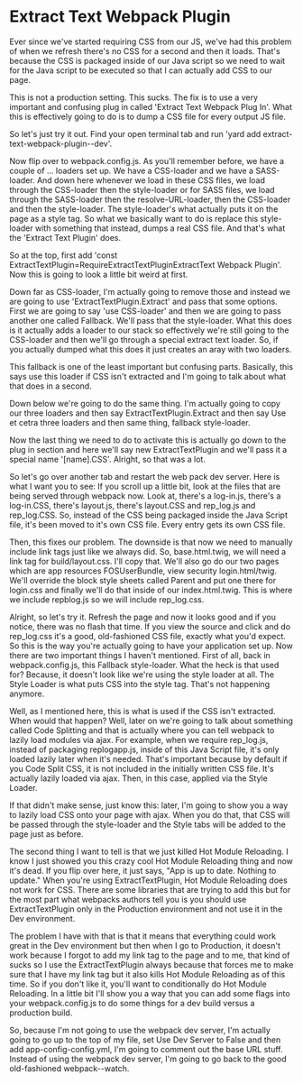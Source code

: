 # Extract Text Webpack Plugin

Ever since we've started requiring CSS from our JS, we've had this problem of when we refresh there's no CSS for a second and then it loads. That's because the CSS is packaged inside of our Java script so we need to wait for the Java script to be executed so that I can actually add CSS to our page.

This is not a production setting. This sucks. The fix is to use a very important and confusing plug in called 'Extract Text Webpack Plug In'. What this is effectively going to do is to dump a CSS file for every output JS file.

So let's just try it out. Find your open terminal tab and run 'yard add extract-text-webpack-plugin--dev'.

Now flip over to webpack.config.js. As you'll remember before, we have a couple of ... loaders set up. We have a CSS-loader and we have a SASS-loader. And down here whenever we load in these CSS files, we load through the CSS-loader then the style-loader or for SASS files, we load through the SASS-loader then the resolve-URL-loader, then the CSS-loader and then the style-loader. The style-loader's what actually puts it on the page as a style tag. So what we basically want to do is replace this style-loader with something that instead, dumps a real CSS file. And that's what the 'Extract Text Plugin' does.

So at the top, first add 'const ExtractTextPlugin=RequireExtractTextPluginExtractText Webpack Plugin'. Now this is going to look a little bit weird at first.

Down far as CSS-loader, I'm actually going to remove those and instead we are going to use 'ExtractTextPlugin.Extract' and pass that some options. First we are going to say 'use CSS-loader' and then we are going to pass another one called Fallback. We'll pass that the style-loader. What this does is it actually adds a loader to our stack so effectively we're still going to the CSS-loader and then we'll go through a special extract text loader. So, if you actually dumped what this does it just creates an aray with two loaders.

This fallback is one of the least important but confusing parts. Basically, this says use this loader if CSS isn't extracted and I'm going to talk about what that does in a second.

Down below we're going to do the same thing. I'm actually going to copy our three loaders and then say ExtractTextPlugin.Extract and then say Use et cetra three loaders and then same thing, fallback style-loader.

Now the last thing we need to do to activate this is actually go down to the plug in section and here we'll say new ExtractTextPlugin and we'll pass it a special name '[name].CSS'. Alright, so that was a lot.

So let's go over another tab and restart the web pack dev server. Here is what I want you to see: If you scroll up a little bit, look at the files that are being served through webpack now. Look at, there's a log-in.js, there's a log-in.CSS, there's layout.js, there's layout.CSS and rep_log.js and rep_log.CSS. So, instead of the CSS being packaged inside the Java Script file, it's been moved to it's own CSS file. Every entry gets its own CSS file.

Then, this fixes our problem. The downside is that now we need to manually include link tags just like we always did. So, base.html.twig, we will need a link tag for build/layout.css. I'll copy that. We'll also go do our two pages which are app resources FOSUserBundle, view security login.html/twig. We'll override the block style sheets called Parent and put one there for login.css and finally we'll do that inside of our index.html.twig. This is where we include repblog.js so we will include rep_log.css.

Alright, so let's try it. Refresh the page and now it looks good and if you notice, there was no flash that time. If you view the source and click and do rep_log.css it's a good, old-fashioned CSS file, exactly what you'd expect. So this is the way you're actually going to have your application set up. Now there are two important things I haven't mentioned. First of all, back in webpack.config.js, this Fallback style-loader. What the heck is that used for? Because, it doesn't look like we're using the style loader at all. The Style Loader is what puts CSS into the style tag. That's not happening anymore.

Well, as I mentioned here, this is what is used if the CSS isn't extracted. When would that happen? Well, later on we're going to talk about something called Code Splitting and that is actually where you can tell webpack to lazily load modules via ajax. For example, when we require rep_log.js, instead of packaging replogapp.js, inside of this Java Script file, it's only loaded lazily later when it's needed. That's important because by default if you Code Split CSS, it is not included in the initially written CSS file. It's actually lazily loaded via ajax. Then, in this case, applied via the Style Loader.

If that didn't make sense, just know this: later, I'm going to show you a way to lazily load CSS onto your page with ajax. When you do that, that CSS will be passed through the style-loader and the Style tabs will be added to the page just as before.

The second thing I want to tell is that we just killed Hot Module Reloading. I know I just showed you this crazy cool Hot Module Reloading thing and now it's dead. If you flip over here, it just says, "App is up to date. Nothing to update." When you're using ExtractTextPlugin, Hot Module Reloading does not work for CSS. There are some libraries that are trying to add this but for the most part what webpacks authors tell you is you should use ExtractTextPlugin only in the Production environment and not use it in the Dev environment.

The problem I have with that is that it means that everything could work great in the Dev environment but then when I go to Production, it doesn't work because I forgot to add my link tag to the page and to me, that kind of sucks so I use the ExtractTextPlugin always because that forces me to make sure that I have my link tag but it also kills Hot Module Reloading as of this time. So if you don't like it, you'll want to conditionally do Hot Module Reloading. In a little bit I'll show you a way that you can add some flags into your webpack.config.js to do some things for a dev build versus a production build.

So, because I'm not going to use the webpack dev server, I'm actually going to go up to the top of my file, set Use Dev Server to False and then add app-config-config.yml, I'm going to comment out the base URL stuff. Instead of using the webpack dev server, I'm going to go back to the good old-fashioned webpack--watch.
